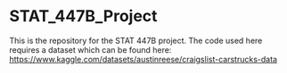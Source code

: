 # STAT_447B_Project
This is the repository for the STAT 447B project.
The code used here requires a dataset which can be found here: https://www.kaggle.com/datasets/austinreese/craigslist-carstrucks-data
